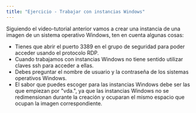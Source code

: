 ```yaml
---
title: "Ejercicio - Trabajar con instancias Windows"
---
```


Siguiendo el video-tutorial anterior vamos a crear una instancia de una imagen de un sistema operativo Windows, ten en cuenta algunas cosas:

* Tienes que abrir el puerto 3389 en el grupo de seguridad para poder acceder usando el protocolo RDP.
* Cuando trabajamos con instancias Windows no tiene sentido utilizar claves ssh para acceder a ellas.
* Debes preguntar el nombre de usuario y la contraseña de los sistemas operativos Windows.
* El sabor que puedes escoger para las instancias Windows debe ser las que empiezan por "vda.", ya que las instancias Windows no se redimensionan durante la creación y ocuparan el mismo espacio que ocupan la imagen correspondiente.


